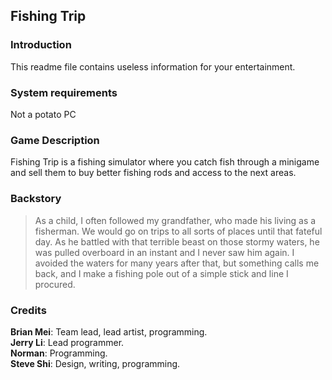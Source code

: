 ## Fishing Trip
### Introduction
This readme file contains useless information for your entertainment.
### System requirements
Not a potato PC
### Game Description
Fishing Trip is a fishing simulator where you catch fish through a minigame and sell them to buy better fishing rods and access to the next areas.
### Backstory
>As a child, I often followed my grandfather, who made his living as a fisherman. We would go on trips to all sorts of places until that fateful day.
As he battled with that terrible beast on those stormy waters, he was pulled overboard in an instant and I never saw him again. I avoided the waters for many years after that, but something calls me back, and I make a fishing pole out of a simple stick and line I procured.
### Credits
**Brian Mei**: Team lead, lead artist, programming.  
**Jerry Li**: Lead programmer.  
**Norman**: Programming.  
**Steve Shi**: Design, writing, programming.